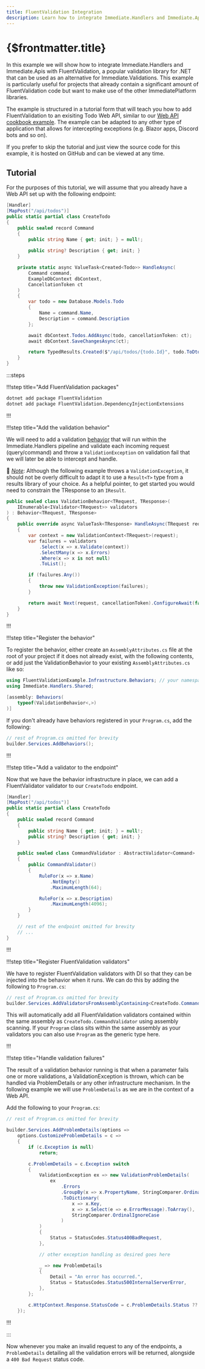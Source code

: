 ```yaml
---
title: FluentValidation Integration
description: Learn how to integrate Immediate.Handlers and Immediate.Apis with FluentValidation
---
```


# {$frontmatter.title}

<script>
    import GitHubButton from '$lib/components/GitHubButton.svelte';
    import Divider from '$lib/components/Divider.svelte';
</script>

In this example we will show how to integrate Immediate.Handlers and Immediate.Apis with FluentValidation, a popular validation library for .NET that can be used as an alternative for Immediate.Validations. This example is particularly useful for projects that already contain a significant amount of FluentValidation code but want to make use of the other ImmediatePlatform libraries.

The example is structured in a tutorial form that will teach you how to add FluentValidation to an exisiting Todo Web API, similar to our [Web API cookbook example](/docs/cookbook/web-api). The example can be adapted to any other type of application that allows for intercepting exceptions (e.g. Blazor apps, Discord bots and so on).

If you prefer to skip the tutorial and just view the source code for this example, it is hosted on GitHub and can be viewed at any time.

<GitHubButton link="https://github.com/ImmediatePlatform/Immediate.Dev/tree/main/cookbook/FluentValidationExample" text="View example's source code on GitHub" />

<Divider />

## Tutorial

For the purposes of this tutorial, we will assume that you already have a Web API set up with the following endpoint:

```cs |copy|title="Features/Todos/CreateTodo.cs
[Handler]
[MapPost("/api/todos")]
public static partial class CreateTodo
{
    public sealed record Command
    {
        public string Name { get; init; } = null!;
        
        public string? Description { get; init; }
    }

    private static async ValueTask<Created<Todo>> HandleAsync(
        Command command,
        ExampleDbContext dbContext,
        CancellationToken ct
    )
    {
        var todo = new Database.Models.Todo
        {
            Name = command.Name,
            Description = command.Description
        };

        await dbContext.Todos.AddAsync(todo, cancellationToken: ct);
        await dbContext.SaveChangesAsync(ct);

        return TypedResults.Created($"/api/todos/{todo.Id}", todo.ToDto());
    }
}
```

:::steps

!!!step title="Add FluentValidation packages"

```bash |copy|title=terminal
dotnet add package FluentValidation
dotnet add package FluentValidation.DependencyInjectionExtensions
```

!!!

!!!step title="Add the validation behavior"

We will need to add a validation [behavior](/docs/Immediate.Handlers/creating-behaviors) that will run within the Immediate.Handlers pipeline and validate each incoming request (query/command) and throw a `ValidationException` on validation fail that we will later be able to intercept and handle.

📝 _<u>Note</u>_: Although the following example throws a `ValidationException`, it should not be overly difficult to adapt it to use a `Result<T>` type from a results library of your choice. As a helpful pointer, to get started you would need to constrain the TResponse to an `IResult`.

```cs |copy|title=Infrastructure/Behaviors/ValidationBehavior
public sealed class ValidationBehavior<TRequest, TResponse>(
    IEnumerable<IValidator<TRequest>> validators
) : Behavior<TRequest, TResponse>
{
    public override async ValueTask<TResponse> HandleAsync(TRequest request, CancellationToken cancellationToken)
    {
        var context = new ValidationContext<TRequest>(request);
        var failures = validators
            .Select(x => x.Validate(context))
            .SelectMany(x => x.Errors)
            .Where(x => x is not null)
            .ToList();

        if (failures.Any())
        {
            throw new ValidationException(failures);
        }

        return await Next(request, cancellationToken).ConfigureAwait(false);
    }
}
```

!!!

!!!step title="Register the behavior"

To register the behavior, either create an `AssemblyAttributes.cs` file at the root of your project if it does not already exist, with the following contents, or add just the ValidationBehavior to your existing `AssemblyAttributes.cs` like so:

```cs |copy|title=AssemblyAttributes.cs {3-5}
using FluentValidationExample.Infrastructure.Behaviors; // your namespace here;
using Immediate.Handlers.Shared;

[assembly: Behaviors(
    typeof(ValidationBehavior<,>)
)]
```

If you don't already have behaviors registered in your `Program.cs`, add the following:

```cs |copy|title=Program.cs
// rest of Program.cs omitted for brevity
builder.Services.AddBehaviors();
```

!!!

!!!step title="Add a validator to the endpoint"

Now that we have the behavior infrastructure in place, we can add a FluentValidator validator to our `CreateTodo` endpoint.

```cs |copy|title="Features/Todos/CreateTodo.cs {9-18}
[Handler]
[MapPost("/api/todos")]
public static partial class CreateTodo
{
    public sealed record Command
    {
        public string Name { get; init; } = null!;        
        public string? Description { get; init; }
    }

    public sealed class CommandValidator : AbstractValidator<Command>
    {
        public CommandValidator()
        {
            RuleFor(x => x.Name)
                .NotEmpty()
                .MaximumLength(64);

            RuleFor(x => x.Description)
                .MaximumLength(4096);
        }
    }

    // rest of the endpoint omitted for brevity
    // ...
}
```

!!!

!!!step title="Register FluentValidation validators"

We have to register FluentValidation validators with DI so that they can be injected into the behavior when it runs. We can do this by adding the following to `Program.cs`:

```cs |copy|title=Program.cs
// rest of Program.cs omitted for brevity
builder.Services.AddValidatorsFromAssemblyContaining<CreateTodo.CommandValidator>();
```

This will automatically add all FluentValidation validators contained within the same assembly as `CreateTodo.CommandValidator` using assembly scanning. If your `Program` class sits within the same assembly as your validators you can also use `Program` as the generic type here.

!!!

!!!step title="Handle validation failures"

The result of a validation behavior running is that when a parameter fails one or more validations, a ValidationException is thrown, which can be handled via ProblemDetails or any other infrastructure mechanism. In the following example we will use `ProblemDetails` as we are in the context of a Web API.

Add the following to your `Program.cs`:

```cs |copy|title=Program.cs
// rest of Program.cs omitted for brevity

builder.Services.AddProblemDetails(options =>
    options.CustomizeProblemDetails = c =>
    {
        if (c.Exception is null)
            return;

        c.ProblemDetails = c.Exception switch
        {
            ValidationException ex => new ValidationProblemDetails(
                ex
                    .Errors
                    .GroupBy(x => x.PropertyName, StringComparer.OrdinalIgnoreCase)
                    .ToDictionary(
                        x => x.Key,
                        x => x.Select(e => e.ErrorMessage).ToArray(),
                        StringComparer.OrdinalIgnoreCase
                    )
            )
            {
                Status = StatusCodes.Status400BadRequest,
            },

            // other exception handling as desired goes here

            _ => new ProblemDetails
            {
                Detail = "An error has occurred.",
                Status = StatusCodes.Status500InternalServerError,
            },
        };

        c.HttpContext.Response.StatusCode = c.ProblemDetails.Status ?? StatusCodes.Status500InternalServerError;
    });
```

!!!

:::

Now whenever you make an invalid request to any of the endpoints, a `ProblemDetails` detailing all the validation errors will be returned, alongside a `400 Bad Request` status code.
